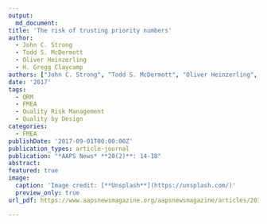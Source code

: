 ```yaml
---
output:
  md_document:
title: 'The risk of trusting priority numbers'
author:
  - John C. Strong
  - Todd S. McDermott
  - Oliver Heinzerling
  - H. Gregg Claycamp
authors: ["John C. Strong", "Todd S. McDermott", "Oliver Heinzerling",  "H. Gregg Claycamp",]
date: '2017'
tags:
  - QRM
  - FMEA
  - Quality Risk Management
  - Quality by Design
categories:
  - FMEA
publishDate: '2017-09-01T00:00:00Z'
publication_types: article-journal
publication: "*AAPS News* **20(2)**: 14-18"
abstract:    
featured: true
image:
  caption: 'Image credit: [**Unsplash**](https://unsplash.com/)'
  preview_only: true
url_pdf: https://www.aapsnewsmagazine.org/aapsnewsmagazine/articles/2017/feb17/cover-story-feb17

---
```

 

